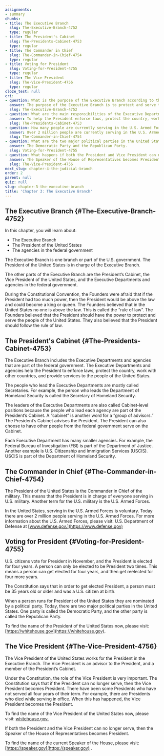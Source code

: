 ```yaml
---
assignments:
- summary
chunks:
- title: The Executive Branch
  slug: The-Executive-Branch-4752
  type: regular
- title: The President's Cabinet
  slug: The-Presidents-Cabinet-4753
  type: regular
- title: The Commander in Chief
  slug: The-Commander-in-Chief-4754
  type: regular
- title: Voting for President
  slug: Voting-for-President-4755
  type: regular
- title: The Vice President
  slug: The-Vice-President-4756
  type: regular
cloze_test: null
cri:
- question: What is the purpose of the Executive Branch according to the Founders?
  answer: The purpose of the Executive Branch is to protect and serve the people of the United States while following the rule of law.
  slug: The-Executive-Branch-4752
- question: What are the main responsibilities of the Executive Departments and agencies within the federal government?
  answer: To help the President enforce laws, protect the country, work with other countries, and provide services to the people of the United States.
  slug: The-Presidents-Cabinet-4753
- question: How many people are currently serving in the U.S. Armed Forces?
  answer: Over 2 million people are currently serving in the U.S. Armed Forces.
  slug: The-Commander-in-Chief-4754
- question: What are the two major political parties in the United States?
  answer: The Democratic Party and the Republican Party.
  slug: Voting-for-President-4755
- question: What happens if both the President and Vice President can no longer serve?
  answer: The Speaker of the House of Representatives becomes President.
  slug: The-Vice-President-4756
next_slug: chapter-4-the-judicial-branch
order: 2
parent: null
quiz: null
slug: chapter-3-the-executive-branch
title: 'Chapter 3: The Executive Branch'
---
```


## The Executive Branch {#The-Executive-Branch-4752} 

<i-callout>

In this chapter, you will learn about:

* The Executive Branch
* The President of the United States
* The agencies in the federal government

</i-callout>

The Executive Branch is one branch or part of the U.S. government. The President of the United States is in charge of the Executive Branch.

The other parts of the Executive Branch are the President’s Cabinet, the Vice President of the United States, and the Executive Departments and agencies in the federal government. 

During the Constitutional Convention, the Founders were afraid that if the President had too much power, then the President would be above the law and could become a king or queen. The Founders believed that in the United States no one is above the law. This is called the “rule of law”. The Founders believed that the President should have the power to protect and serve the people of the United States. They also believed that the President should follow the rule of law.

## The President's Cabinet {#The-Presidents-Cabinet-4753} 

The Executive Branch includes the Executive Departments and agencies that are part of the federal government. The Executive Departments and agencies help the President to enforce laws, protect the country, work with other countries, and provide services to the people of the United States.

The people who lead the Executive Departments are mostly called Secretaries. For example, the person who leads the Department of Homeland Security is called the Secretary of Homeland Security.

<i-image
  style="aspect-ratio:560/246;"
  src="https://pxeblicvfnzlnounkznu.supabase.co/storage/v1/object/public/strapi/files/ExecBranchBreakdown-d73d4eaa49f78cdc964150645446825d.png"
  alt="ExecBranchBreakdown"
  width="560"
  height="246">
</i-image>

The leaders of the Executive Departments are also called Cabinet-level positions because the people who lead each agency are part of the President’s Cabinet. A “cabinet” is another word for a “group of advisors.” The President’s Cabinet advises the President. The President can also choose to have other people from the federal government serve on the Cabinet. 

Each Executive Department has many smaller agencies. For example, the Federal Bureau of Investigation (FBI) is part of the Department of Justice. Another example is U.S. Citizenship and Immigration Services (USCIS). USCIS is part of the Department of Homeland Security.

## The Commander in Chief {#The-Commander-in-Chief-4754} 

The President of the United States is the Commander in Chief of the military. This means that the President is in charge of everyone serving in U.S. military. Another term for the U.S. military is the U.S. Armed Forces.

In the United States, serving in the U.S. Armed Forces is voluntary. Today there are over 2 million people serving in the U.S. Armed Forces. For more information about the U.S. Armed Forces, please visit: U.S. Department of Defense at [www.defense.gov.](https://www.defense.gov)

## Voting for President {#Voting-for-President-4755} 

U.S. citizens vote for President in November, and the President is elected for four years. A person can only be elected to be President two times. This means a person can get elected for four years, and then get reelected for four more years.

The Constitution says that in order to get elected President, a person must be 35 years old or older and was a U.S. citizen at birth.

When a person runs for President of the United States they are nominated by a political party. Today, there are two major political parties in the United States. One party is called the Democratic Party, and the other party is called the Republican Party. 

To find the name of the President of the United States now, please visit: [https://whitehouse.gov](https://whitehouse.gov).

## The Vice President {#The-Vice-President-4756} 

The Vice President of the United States works for the President in the Executive Branch. The Vice President is an advisor to the President, and a member of the President’s Cabinet. 

Under the Constitution, the role of the Vice President is very important. The Constitution says that if the President can no longer serve, then the Vice President becomes President. There have been some Presidents who have not served all four years of their term. For example, there are Presidents who died while serving in office. When this has happened, the Vice President becomes the President.

To find the name of the Vice President of the United States now, please visit: [whitehouse.gov.](https://whitehouse.gov)

If both the President and the Vice President can no longer serve, then the Speaker of the House of Representatives becomes President.

To find the name of the current Speaker of the House, please visit: [https://speaker.gov](https://speaker.gov) .

